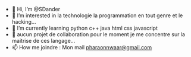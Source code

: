 - 👋 Hi, I’m @SDander
- 👀 I’m interested in la technologie la programmation  en tout genre  et le hacking...
- 🌱 I’m currently learning  python c++ java html css  javascript 
- 💞 aucun projet de collaboration pour le moment je me concentre sur la maitrise de  ces langage...
- 📫 How  me joindre :  Mon mail pharaonnwaar@gmail.com 

<!---
SDander/SDander is a ✨ special ✨ repository because its `README.md` (this file) appears on your GitHub profile.
You can click the Preview link to take a look at your changes.
--->
